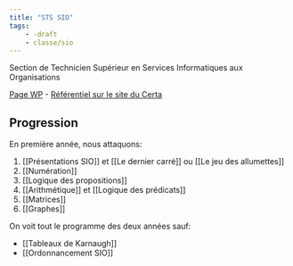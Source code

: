 ```yaml
---
title: "STS SIO"
tags:
    - -draft
    - classe/sio
---
```


Section de Technicien Supérieur en
Services Informatiques aux Organisations

[Page WP](https://fr.wikipedia.org/wiki/Brevet_de_technicien_sup%C3%A9rieur_-_Services_informatiques_aux_organisations) - [Référentiel sur le site du Certa](https://www.reseaucerta.org/le-nouveau-bts-sio-2021)

## Progression

En première année, nous attaquons:

1. [[Présentations SIO]] et
  [[Le dernier carré]] ou [[Le jeu des allumettes]]
1. [[Numération]]
2. [[Logique des propositions]]
3. [[Arithmétique]] et [[Logique des prédicats]]
4. [[Matrices]]
5. [[Graphes]]

On voit tout le programme des deux années
sauf:

- [[Tableaux de Karnaugh]]
- [[Ordonnancement SIO]]

